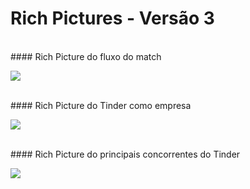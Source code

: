 # Rich Pictures - Versão 3

<br>
#### Rich Picture do fluxo do match

<a data-fancybox="gallery" href="../../../img/richPicture/RP3-V3.png"><img src="../../../img/richPicture/RP3-V3-mini.png"></a>

<br>
#### Rich Picture do Tinder como empresa

<a data-fancybox="gallery" href="../../../img/richPicture/RP5-V3.png"><img src="../../../img/richPicture/RP5-V3-mini.png"></a>

<br>
#### Rich Picture do principais concorrentes do Tinder

<a data-fancybox="gallery" href="../../../img/richPicture/RP6-V3.png"><img src="../../../img/richPicture/RP6-V3-mini.png"></a>
